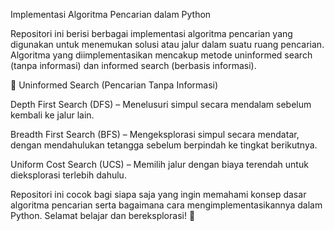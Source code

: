 Implementasi Algoritma Pencarian dalam Python

Repositori ini berisi berbagai implementasi algoritma pencarian yang digunakan untuk menemukan solusi atau jalur dalam suatu ruang pencarian. Algoritma yang diimplementasikan mencakup metode uninformed search (tanpa informasi) dan informed search (berbasis informasi).

🔹 Uninformed Search (Pencarian Tanpa Informasi)

Depth First Search (DFS) – Menelusuri simpul secara mendalam sebelum kembali ke jalur lain.

Breadth First Search (BFS) – Mengeksplorasi simpul secara mendatar, dengan mendahulukan tetangga sebelum berpindah ke tingkat berikutnya.

Uniform Cost Search (UCS) – Memilih jalur dengan biaya terendah untuk dieksplorasi terlebih dahulu.

Repositori ini cocok bagi siapa saja yang ingin memahami konsep dasar algoritma pencarian serta bagaimana cara mengimplementasikannya dalam Python. Selamat belajar dan bereksplorasi! 🚀
